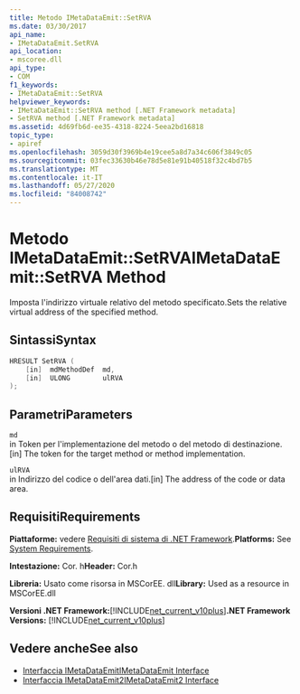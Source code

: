 ```yaml
---
title: Metodo IMetaDataEmit::SetRVA
ms.date: 03/30/2017
api_name:
- IMetaDataEmit.SetRVA
api_location:
- mscoree.dll
api_type:
- COM
f1_keywords:
- IMetaDataEmit::SetRVA
helpviewer_keywords:
- IMetaDataEmit::SetRVA method [.NET Framework metadata]
- SetRVA method [.NET Framework metadata]
ms.assetid: 4d69fb6d-ee35-4318-8224-5eea2bd16818
topic_type:
- apiref
ms.openlocfilehash: 3059d30f3969b4e19cee5a8d7a34c606f3849c05
ms.sourcegitcommit: 03fec33630b46e78d5e81e91b40518f32c4bd7b5
ms.translationtype: MT
ms.contentlocale: it-IT
ms.lasthandoff: 05/27/2020
ms.locfileid: "84008742"
---
```

# <a name="imetadataemitsetrva-method"></a><span data-ttu-id="8bbc8-102">Metodo IMetaDataEmit::SetRVA</span><span class="sxs-lookup"><span data-stu-id="8bbc8-102">IMetaDataEmit::SetRVA Method</span></span>
<span data-ttu-id="8bbc8-103">Imposta l'indirizzo virtuale relativo del metodo specificato.</span><span class="sxs-lookup"><span data-stu-id="8bbc8-103">Sets the relative virtual address of the specified method.</span></span>  
  
## <a name="syntax"></a><span data-ttu-id="8bbc8-104">Sintassi</span><span class="sxs-lookup"><span data-stu-id="8bbc8-104">Syntax</span></span>  
  
```cpp  
HRESULT SetRVA (  
    [in]  mdMethodDef  md,
    [in]  ULONG        ulRVA
);  
```  
  
## <a name="parameters"></a><span data-ttu-id="8bbc8-105">Parametri</span><span class="sxs-lookup"><span data-stu-id="8bbc8-105">Parameters</span></span>  
 `md`  
 <span data-ttu-id="8bbc8-106">in Token per l'implementazione del metodo o del metodo di destinazione.</span><span class="sxs-lookup"><span data-stu-id="8bbc8-106">[in] The token for the target method or method implementation.</span></span>  
  
 `ulRVA`  
 <span data-ttu-id="8bbc8-107">in Indirizzo del codice o dell'area dati.</span><span class="sxs-lookup"><span data-stu-id="8bbc8-107">[in] The address of the code or data area.</span></span>  
  
## <a name="requirements"></a><span data-ttu-id="8bbc8-108">Requisiti</span><span class="sxs-lookup"><span data-stu-id="8bbc8-108">Requirements</span></span>  
 <span data-ttu-id="8bbc8-109">**Piattaforme:** vedere [Requisiti di sistema di .NET Framework](../../get-started/system-requirements.md).</span><span class="sxs-lookup"><span data-stu-id="8bbc8-109">**Platforms:** See [System Requirements](../../get-started/system-requirements.md).</span></span>  
  
 <span data-ttu-id="8bbc8-110">**Intestazione:** Cor. h</span><span class="sxs-lookup"><span data-stu-id="8bbc8-110">**Header:** Cor.h</span></span>  
  
 <span data-ttu-id="8bbc8-111">**Libreria:** Usato come risorsa in MSCorEE. dll</span><span class="sxs-lookup"><span data-stu-id="8bbc8-111">**Library:** Used as a resource in MSCorEE.dll</span></span>  
  
 <span data-ttu-id="8bbc8-112">**Versioni .NET Framework:**[!INCLUDE[net_current_v10plus](../../../../includes/net-current-v10plus-md.md)]</span><span class="sxs-lookup"><span data-stu-id="8bbc8-112">**.NET Framework Versions:** [!INCLUDE[net_current_v10plus](../../../../includes/net-current-v10plus-md.md)]</span></span>  
  
## <a name="see-also"></a><span data-ttu-id="8bbc8-113">Vedere anche</span><span class="sxs-lookup"><span data-stu-id="8bbc8-113">See also</span></span>

- [<span data-ttu-id="8bbc8-114">Interfaccia IMetaDataEmit</span><span class="sxs-lookup"><span data-stu-id="8bbc8-114">IMetaDataEmit Interface</span></span>](imetadataemit-interface.md)
- [<span data-ttu-id="8bbc8-115">Interfaccia IMetaDataEmit2</span><span class="sxs-lookup"><span data-stu-id="8bbc8-115">IMetaDataEmit2 Interface</span></span>](imetadataemit2-interface.md)
